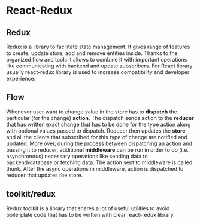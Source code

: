# React-Redux

## Redux

Redux is a library to facilitate state management. It gives range of features to create, update store, add and remove entities inside. Thanks to the organized flow and tools it allows to combine it with important operations like communicating with backend and update subscribers. For React library usually react-redux library is used to increase compatibility and developer experience.
<br/>

## Flow

Whenever user want to change value in the store has to **dispatch** the particular (for the change) **action**. The dispatch sends action to the **reducer** that has written exact change that has to be done for the type action along with optional values passed to dispatch. Reducer then updates the **store** and all the clients that subscribed for this type of change are notified and updated. More over, during the process between dispatching an action and passing it to reducer, additional **middleware** can be run in order to do (i.e. asynchronous) necessary operations like sending data to backend/database or fetching data. The action sent to middleware is called thunk. After the async operations in middleware, action is dispatched to reducer that updates the store.
<br/>

## toolkit/redux

Redux toolkit is a library that shares a lot of useful utilities to avoid boilerplate code that has to be written with clear react-redux library.
